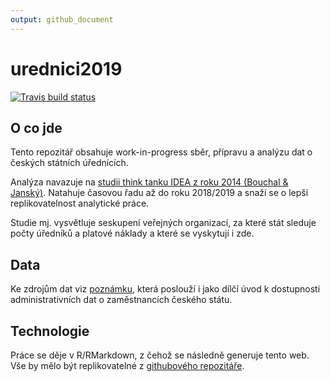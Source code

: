 ```yaml
---
output: github_document
---
```


<!-- README.md is generated from README.Rmd. Please edit that file -->



# urednici2019



<!-- badges: start -->
[![Travis build status](https://travis-ci.org/petrbouchal/urednici2019.svg?branch=master)](https://travis-ci.org/petrbouchal/urednici2019)
<!-- badges: end -->

## O co jde

Tento repozitář obsahuje work-in-progress sběr, přípravu a analýzu dat o českých státních úřednících.

Analýza navazuje na [studii think tanku IDEA z roku 2014 (Bouchal & Janský)](https://idea.cerge-ei.cz/studies/2014-06-statni-urednici-kolik-jich-vlastne-je-kde-a-za-jake-platy-pracuji). Natahuje časovou řadu až do roku 2018/2019 a snaží se o lepší replikovatelnost analytické práce.

Studie mj. vysvětluje seskupení veřejných organizací, za které stát sleduje počty úředníků a platové náklady a které se vyskytují i zde. 

## Data

Ke zdrojům dat viz [poznámku](zdroje-2019.html), která poslouží i jako dílčí úvod k dostupnosti administrativních dat o zaměstnancích českého státu.

## Technologie

Práce se děje v R/RMarkdown, z čehož se následně generuje tento web. Vše by mělo být replikovatelné z [githubového repozitáře](https://github.com/petrbouchal/urednici2019). 
